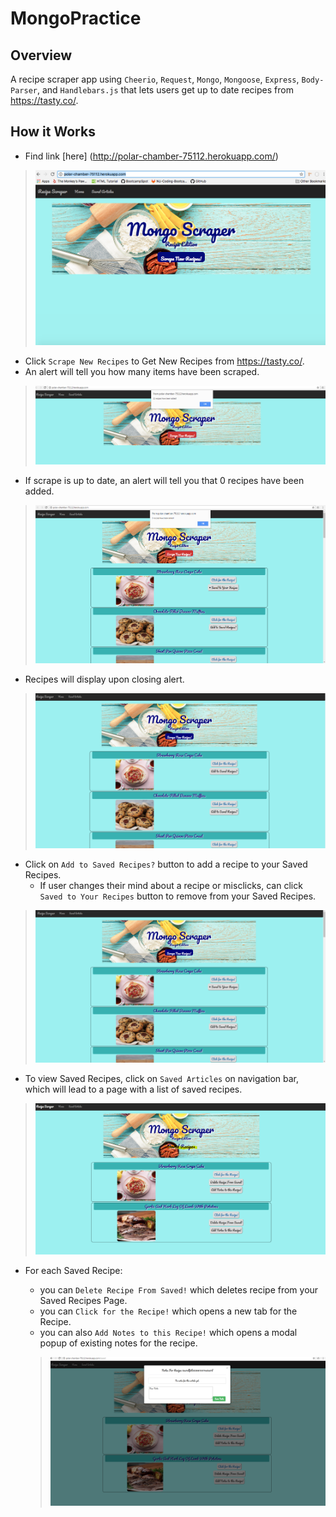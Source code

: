 # MongoPractice

## Overview
A recipe scraper app using `Cheerio`, `Request`, `Mongo`, `Mongoose`, `Express`, `Body-Parser`, and `Handlebars.js` that lets users get up to date recipes from https://tasty.co/. 


## How it Works
* Find link [here] (http://polar-chamber-75112.herokuapp.com/)

> ![UI](./public/assets/images/UI_img.png)

* Click `Scrape New Recipes` to Get New Recipes from https://tasty.co/.
* An alert will tell you how many items have been scraped. 

> ![alert](./public/assets/images/addedItems.PNG)

  * If scrape is up to date, an alert will tell you that 0 recipes have been added.
  
  > ![norecipesToAdd](./public/assets/images/scrapeUpToDate.PNG)
  
* Recipes will display upon closing alert. 

> ![RecipesAdded](./public/assets/images/recipesAdded.PNG)

* Click on `Add to Saved Recipes?` button to add a recipe to your Saved Recipes. 
    * If user changes their mind about a recipe or misclicks, can click `Saved to Your Recipes` button to remove from your Saved Recipes.

> ![RecipesSaved](./public/assets/images/recipesSaved.PNG)

* To view  Saved Recipes, click on `Saved Articles` on navigation bar, which will lead to a page with a list of saved recipes. 

> ![SavedUI](./public/assets/images/savedRecipesUI.PNG)

* For each Saved Recipe: 
  * you can `Delete Recipe From Saved!` which  deletes recipe from your Saved Recipes Page.
  * you can `Click for the Recipe!` which opens a new tab for the Recipe. 
  * you can also `Add Notes to this Recipe!` which opens a modal popup of existing notes for the recipe. 
  
  > ![modalNote](./public/assets/images/modalNote.PNG)
    

    

